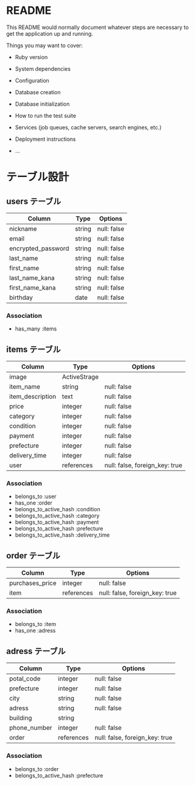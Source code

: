 # README

This README would normally document whatever steps are necessary to get the
application up and running.

Things you may want to cover:

* Ruby version

* System dependencies

* Configuration

* Database creation

* Database initialization

* How to run the test suite

* Services (job queues, cache servers, search engines, etc.)

* Deployment instructions

* ...


# テーブル設計

## users テーブル

| Column             | Type       | Options     |
| ------------------ | ---------- | ----------- |
| nickname           | string     | null: false |
| email              | string     | null: false |
| encrypted_password | string     | null: false |
| last_name          | string     | null: false |
| first_name         | string     | null: false |
| last_name_kana     | string     | null: false |
| first_name_kana    | string     | null: false |
| birthday           | date       | null: false |

### Association

- has_many :items



## items テーブル

| Column           | Type         | Options                        |
| ---------------- | ------------ | ------------------------------ |
| image            | ActiveStrage |                                |
| item_name        | string       | null: false                    |
| item_description | text         | null: false                    |
| price            | integer      | null: false                    |
| category         | integer      | null: false                    |
| condition        | integer      | null: false                    |
| payment          | integer      | null: false                    |
| prefecture       | integer      | null: false                    |
| delivery_time    | integer      | null: false                    |
| user             | references   | null: false, foreign_key: true |

### Association

- belongs_to :user
- has_one :order
- belongs_to_active_hash :condition
- belongs_to_active_hash :category
- belongs_to_active_hash :payment
- belongs_to_active_hash :prefecture
- belongs_to_active_hash :delivery_time



## order テーブル

| Column           | Type         | Options                        |
| ---------------- | ------------ | ------------------------------ |
| purchases_price  | integer      | null: false                    |
| item             | references   | null: false, foreign_key: true |


### Association

- belongs_to :item
- has_one :adress



## adress テーブル

| Column           | Type         | Options                        |
| ---------------- | ------------ | ------------------------------ |
| potal_code       | integer      | null: false                    |
| prefecture       | integer      | null: false                    |
| city             | string       | null: false                    |
| adress           | string       | null: false                    |
| building         | string       |                                |
| phone_number     | integer      | null: false                    |
| order            | references   | null: false, foreign_key: true |


### Association

- belongs_to :order
- belongs_to_active_hash :prefecture


